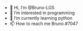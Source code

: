 - 👋 Hi, I’m @Bruno-LGS
- 👀 I’m interested in programming
- 🌱 I’m currently learning python
- 📫 How to reach me Bruno.#7047
<!---- 💞️ I’m looking to collaborate on --->

<!---
Bruno-LGS/Bruno-LGS is a ✨ special ✨ repository because its `README.md` (this file) appears on your GitHub profile.
You can click the Preview link to take a look at your changes.
--->
